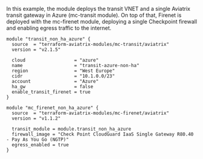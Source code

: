 In this example, the module deploys the transit VNET and a single Aviatrix transit gateway in Azure (mc-transit module).
On top of that, Firenet is deployed with the mc-firenet module, deploying a single Checkpoint firewall and enabling egress traffic to the internet.

```
module "transit_non_ha_azure" {
  source  = "terraform-aviatrix-modules/mc-transit/aviatrix"
  version = "v2.1.5"

  cloud                  = "azure"
  name                   = "transit-azure-non-ha"
  region                 = "West Europe"
  cidr                   = "10.1.0.0/23"
  account                = "Azure"
  ha_gw                  = false
  enable_transit_firenet = true
}

module "mc_firenet_non_ha_azure" {
  source  = "terraform-aviatrix-modules/mc-firenet/aviatrix"
  version = "v1.1.2"

  transit_module = module.transit_non_ha_azure
  firewall_image = "Check Point CloudGuard IaaS Single Gateway R80.40 - Pay As You Go (NGTP)"
  egress_enabled = true
}
```